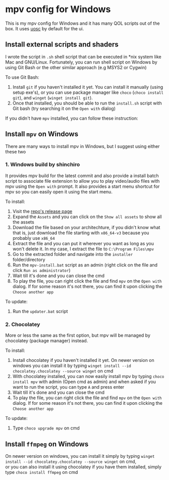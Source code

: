 # mpv config for Windows

This is my mpv config for Windows and it has many QOL scripts out of the box. It uses [uosc](https://github.com/tomasklaen/uosc) by default for the ui.

## Install external scripts and shaders

I wrote the script in `.sh` shell script that can be executed in \*nix system like Mac and GNU/Linux. Fortunately, you can run shell script on Windows by using Git Bash or the other similar approach (e.g MSYS2 or Cygwin)

To use Git Bash:

1. Install `git` if you haven't installed it yet. You can install it manually (using setup exe's), or you can use package manager like `choco` (`choco install git`), and `winget` (`winget install git`).
2. Once that installed, you should be able to run the `install.sh` script with Git bash (try searching it on the `Open with` dialog)

If you didn't have `mpv` installed, you can follow these instruction:

## Install `mpv` on Windows

There are many ways to install mpv in Windows, but I suggest using either these two

### 1. Windows build by shinchiro

It provides mpv build for the latest commit and also provide a install batch script to associate file extension to allow you to play video/audio files with mpv using the `Open with` prompt. It also provides a start menu shortcut for mpv so you can easily open it using the start menu.

To install:

1. Visit the [repo's release page](https://github.com/shinchiro/mpv-winbuild-cmake/releases)
2. Expand the `Assets` and you can click on the `Show all assets` to show all the assets
3. Download the file based on your architechture, if you didn't know what that is, just download the file starting with `x86_64-v3` because you probably use `x86_64`
4. Extract the file and you can put it wherever you want as long as you won't delete it. In my case, I extract the file to `C:\Program Files\mpv`
5. Go to the extracted folder and navigate into the `installer` folder/directory
6. Run the `mpv-install.bat` script as an admin (right click on the file and click `Run as administrator`)
7. Wait till it's done and you can close the cmd
8. To play the file, you can right click the file and find `mpv` on the `Open with` dialog. If for some reason it's not there, you can find it upon clicking the `Choose another app`

To update:

1. Run the `updater.bat` script

### 2. Chocolatey

More or less the same as the first option, but mpv will be managed by chocolatey (package manager) instead.

To install:

1. Install chocolatey if you haven't installed it yet. On newer version on windows you can install it by typing `winget install --id chocolatey.chocolatey --source winget` on cmd
2. With chocolatey installed, you can now easily install mpv by typing `choco install mpv` with admin (Open cmd as admin) and when asked if you want to run the script, you can type `A` and press enter
3. Wait till it's done and you can close the cmd
4. To play the file, you can right click the file and find `mpv` on the `Open with` dialog. If for some reason it's not there, you can find it upon clicking the `Choose another app`

To update:

1. Type `choco upgrade mpv` on cmd

## Install `ffmpeg` on Windows

On newer version on windows, you can install it simply by typing `winget install --id chocolatey.chocolatey --source winget` on cmd,  
or you can also install it using chocolatey if you have them installed, simply type `choco install ffmpeg` on cmd

